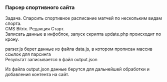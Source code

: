 ### Парсер спортивного сайта 

Задача. Спарсить спортивное расписание матчей по нескольким видам спорта. <br>
CMS Bitrix. Редакция Старт.<br>
Записать данные в инфоблок, запуск скрипта update.php происходит по крону.

parser.js берет данные из файла data.js, в котором прописан массив ссылок для парсинга<br>
Результат записывается в файл output.json

Из файла output.json данные берутся для дальнейшей обработки и добавления контента на сайт.
